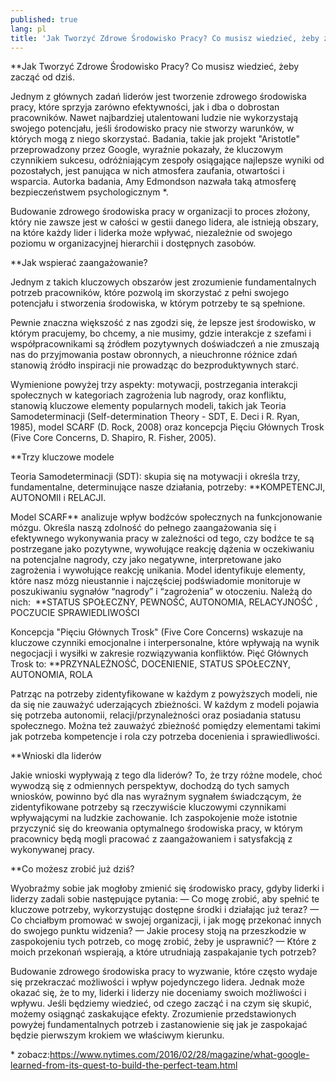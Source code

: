 ```yaml
---
published: true
lang: pl
title: 'Jak Tworzyć Zdrowe Środowisko Pracy? Co musisz wiedzieć, żeby zacząć od dziś.'
---
```




**Jak Tworzyć Zdrowe Środowisko Pracy? Co musisz wiedzieć, żeby zacząć od dziś.

Jednym z głównych zadań liderów jest tworzenie zdrowego środowiska pracy, które sprzyja zarówno efektywności, jak i dba o dobrostan pracowników. Nawet najbardziej utalentowani ludzie nie wykorzystają swojego potencjału, jeśli środowisko pracy nie stworzy warunków, w których mogą z niego skorzystać. Badania, takie jak projekt "Aristotle" przeprowadzony przez Google, wyraźnie pokazały, że kluczowym czynnikiem sukcesu, odróżniającym zespoły osiągające najlepsze wyniki od pozostałych, jest panująca w nich atmosfera zaufania, otwartości i wsparcia. Autorka badania, Amy Edmondson nazwała taką atmosferę bezpieczeństwem psychologicznym \*.

Budowanie zdrowego środowiska pracy w organizacji to proces złożony, który nie zawsze jest  w całości w gestii danego lidera, ale istnieją obszary, na które każdy lider i liderka może wpływać, niezależnie od swojego poziomu w organizacyjnej hierarchii i dostępnych zasobów. 

**Jak wspierać zaangażowanie?

Jednym z takich kluczowych obszarów jest zrozumienie fundamentalnych potrzeb pracowników, które pozwolą im skorzystać z pełni swojego potencjału i stworzenia środowiska, w którym potrzeby te są spełnione. 

Pewnie znaczna większość z nas zgodzi się, że lepsze jest środowisko, w którym pracujemy, bo chcemy, a nie musimy, gdzie interakcje z szefami i współpracownikami są źródłem pozytywnych doświadczeń a nie zmuszają nas do przyjmowania postaw obronnych, a nieuchronne różnice zdań stanowią źródło inspiracji nie prowadząc do bezproduktywnych starć.

Wymienione powyżej trzy aspekty: motywacji, postrzegania interakcji społecznych w kategoriach zagrożenia lub nagrody, oraz konfliktu, stanowią kluczowe elementy popularnych modeli, takich jak Teoria Samodeterminacji (Self-determination Theory - SDT, E. Deci i R. Ryan, 1985), model SCARF (D. Rock, 2008) oraz koncepcja Pięciu Głównych Trosk (Five Core Concerns, D. Shapiro, R. Fisher, 2005).

**Trzy kluczowe modele

Teoria Samodeterminacji (SDT): skupia się na motywacji i określa trzy, fundamentalne, determinujące nasze działania, potrzeby: 
**KOMPETENCJI, AUTONOMII i RELACJI. 

Model SCARF\*\* analizuje wpływ bodźców społecznych na funkcjonowanie mózgu. Określa naszą zdolność do pełnego zaangażowania się i efektywnego wykonywania pracy w zależności od tego, czy bodźce te są postrzegane jako pozytywne, wywołujące reakcję dążenia w oczekiwaniu na potencjalne nagrody, czy jako negatywne, interpretowane jako zagrożenia i wywołujące reakcję unikania. Model identyfikuje elementy, które nasz mózg nieustannie i najczęściej podświadomie monitoruje w poszukiwaniu sygnałów “nagrody” i “zagrożenia” w otoczeniu. Należą do nich:  **STATUS SPOŁECZNY, PEWNOŚĆ, AUTONOMIA, RELACYJNOŚĆ , POCZUCIE SPRAWIEDLIWOŚCI

Koncepcja "Pięciu Głównych Trosk" (Five Core Concerns) wskazuje na kluczowe czynniki emocjonalne i interpersonalne, które wpływają na wynik negocjacji i wysiłki w zakresie rozwiązywania konfliktów. Pięć Głównych Trosk to:
**PRZYNALEŻNOŚĆ, DOCENIENIE, STATUS SPOŁECZNY, AUTONOMIA, ROLA
 
Patrząc na potrzeby zidentyfikowane w każdym z powyższych modeli, nie da się nie zauważyć uderzających zbieżności. W każdym z modeli pojawia się potrzeba autonomii, relacji/przynależności oraz posiadania statusu społecznego. Można też zauważyć zbieżność pomiędzy elementami takimi jak potrzeba kompetencje i rola czy potrzeba docenienia i sprawiedliwości.

**Wnioski dla liderów

Jakie wnioski wypływają z tego dla liderów? To, że trzy różne modele, choć wywodzą się z odmiennych perspektyw, dochodzą do tych samych wniosków, powinno być dla nas wyraźnym sygnałem świadczącym, że zidentyfikowane potrzeby są rzeczywiście kluczowymi czynnikami wpływającymi na ludzkie zachowanie. Ich zaspokojenie może istotnie przyczynić się do kreowania optymalnego środowiska pracy, w którym pracownicy będą mogli pracować z zaangażowaniem i satysfakcją z wykonywanej pracy.

**Co możesz zrobić już dziś?

Wyobraźmy sobie jak mogłoby zmienić się środowisko pracy, gdyby liderki i liderzy zadali sobie następujące pytania:
— Co mogę zrobić, aby spełnić te kluczowe potrzeby, wykorzystując dostępne środki i działając już teraz?
— Co chciałbym promować w swojej organizacji, i jak mogę przekonać innych do swojego punktu widzenia?
— Jakie procesy stoją na przeszkodzie w zaspokojeniu tych potrzeb, co mogę zrobić, żeby je usprawnić?
— Które z moich przekonań wspierają, a które utrudniają zaspakajanie tych potrzeb?

Budowanie zdrowego środowiska pracy to wyzwanie, które często wydaje się przekraczać możliwości i wpływ pojedynczego lidera. Jednak może okazać się, że to my, liderki i liderzy nie doceniamy swoich możliwości i wpływu. Jeśli będziemy wiedzieć, od czego zacząć i na czym się skupić, możemy osiągnąć zaskakujące efekty. Zrozumienie przedstawionych powyżej fundamentalnych potrzeb i zastanowienie się jak je zaspokajać będzie pierwszym krokiem we właściwym kierunku.

\* zobacz:https://www.nytimes.com/2016/02/28/magazine/what-google-learned-from-its-quest-to-build-the-perfect-team.html
